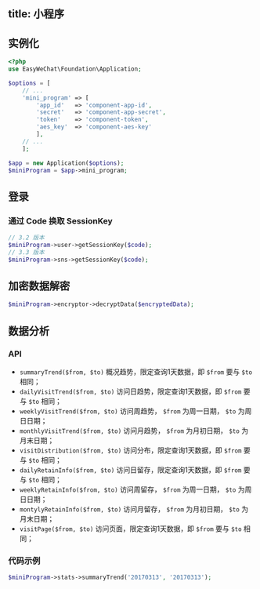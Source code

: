 title: 小程序
---

## 实例化

```php
<?php
use EasyWeChat\Foundation\Application;

$options = [
    // ...
    'mini_program' => [
        'app_id'   => 'component-app-id',
        'secret'   => 'component-app-secret',
        'token'    => 'component-token',
        'aes_key'  => 'component-aes-key'
        ],
    // ...
    ];

$app = new Application($options);
$miniProgram = $app->mini_program;
```

## 登录

### 通过 Code 换取 SessionKey

```php
// 3.2 版本
$miniProgram->user->getSessionKey($code);
// 3.3 版本
$miniProgram->sns->getSessionKey($code);
```

## 加密数据解密

```php
$miniProgram->encryptor->decryptData($encryptedData);
```

## 数据分析

### API

- `summaryTrend($from, $to)` 概况趋势，限定查询1天数据，即 `$from` 要与 `$to` 相同；
- `dailyVisitTrend($from, $to)` 访问日趋势，限定查询1天数据，即 `$from` 要与 `$to` 相同；
- `weeklyVisitTrend($from, $to)` 访问周趋势， `$from` 为周一日期， `$to` 为周日日期；
- `monthlyVisitTrend($from, $to)` 访问月趋势， `$from` 为月初日期， `$to` 为月末日期；
- `visitDistribution($from, $to)` 访问分布，限定查询1天数据，即 `$from` 要与 `$to` 相同；
- `dailyRetainInfo($from, $to)` 访问日留存，限定查询1天数据，即 `$from` 要与 `$to` 相同；
- `weeklyRetainInfo($from, $to)` 访问周留存， `$from` 为周一日期， `$to` 为周日日期；
- `montylyRetainInfo($from, $to)` 访问月留存， `$from` 为月初日期， `$to` 为月末日期；
- `visitPage($from, $to)` 访问页面，限定查询1天数据，即 `$from` 要与 `$to` 相同；

### 代码示例

```php
$miniProgram->stats->summaryTrend('20170313', '20170313');
```
